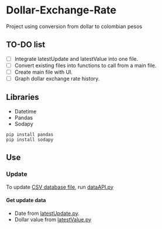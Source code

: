# Dollar-Exchange-Rate
Project using conversion from dollar to colombian pesos

## TO-DO list

- [ ] Integrate latestUpdate and latestValue into one file.
- [ ] Convert existing files into functions to call from a main file.
- [ ] Create main file with UI.
- [ ] Graph dollar exchange rate history.

## Libraries

- Datetime
- Pandas
- Sodapy

```
pip install pandas
pip install sodapy
```

## Use

### Update

To update [CSV database file](tasa_cambio.csv), run [dataAPI.py](dataAPI.py)

#### Get update data

- Date from [latestUpdate.py](latestUpdate.py).
- Dollar value from [latestValue.py](latestValue.py)